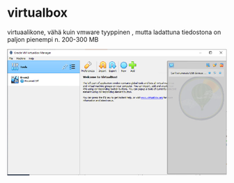 # virtualbox

virtuaalikone, vähä kuin vmware tyyppinen , mutta ladattuna tiedostona on paljon pienempi n. 200-300 MB

![Alt text](images/virtualbox-1.PNG)

